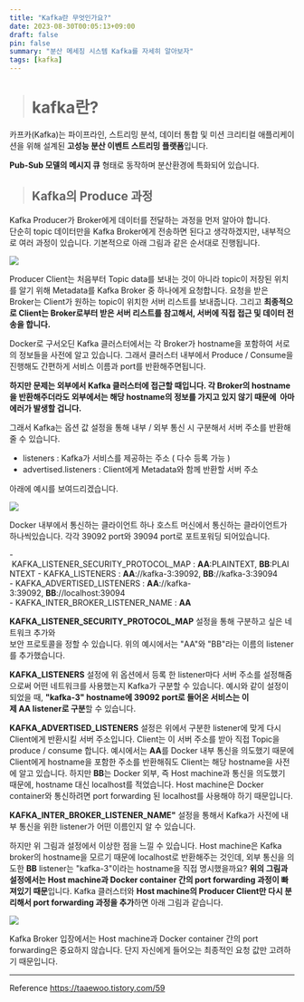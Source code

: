 ```yaml
---
title: "Kafka란 무엇인가요?"
date: 2023-08-30T00:05:13+09:00 
draft: false
pin: false 
summary: "분산 메세징 시스템 Kafka를 자세히 알아보자"
tags: [kafka]
---
```


> # kafka란?

카프카(Kafka)는 파이프라인, 스트리밍 분석, 데이터 통합 및 미션 크리티컬 애플리케이션을 위해 설계된 **고성능 분산 이벤트 스트리밍 플랫폼**입니다.

**Pub-Sub 모델의 메시지 큐** 형태로 동작하며 분산환경에 특화되어 있습니다.

> ##  Kafka의 Produce 과정

Kafka Producer가 Broker에게 데이터를 전달하는 과정을 먼저 알아야 합니다.  
단순히 topic 데이터만을 Kafka Broker에게 전송하면 된다고 생각하겠지만, 내부적으로 여러 과정이 있습니다.
기본적으로 아래 그림과 같은 순서대로 진행됩니다.

![](https://img1.daumcdn.net/thumb/R1280x0/?scode=mtistory2&fname=https%3A%2F%2Fblog.kakaocdn.net%2Fdn%2F7h66m%2FbtrCflUmNAO%2Fg9Jk6CrWeDzVYfZEG82gK1%2Fimg.png)

Producer Client는 처음부터 Topic data를 보내는 것이 아니라 topic이 저장된 위치를 알기 위해 Metadata를 Kafka Broker 중 하나에게 요청합니다. 요청을 받은 Broker는 Client가 원하는 topic이 위치한 서버 리스트를 보내줍니다. 그리고 **최종적으로 Client는 Broker로부터 받은 서버 리스트를 참고해서, 서버에 직접 접근 및 데이터 전송을 합니다.**

Docker로 구서오딘 Kafka 클러스터에서는 각 Broker가 hostname을 포함하여 서로의 정보들을 사전에 알고 있습니다. 그래서 클러스터 내부에서  Produce / Consume을 진행해도 간편하게 서비스 이름과 port를 반환해주면됩니다. 

**하지만 문제는 외부에서 Kafka 클러스터에 접근할 때입니다. 각 Broker의 hostname을 반환해주더라도 외부에서는 해당 hostname의 정보를 가지고 있지 않기 때문에  아마 에러가 발생할 겁니다.**

그래서 Kafka는 옵션 값 설정을 통해 내부 / 외부 통신 시 구분해서 서버 주소를 반환해줄 수 있습니다.  

- listeners : Kafka가 서비스를 제공하는 주소 ( 다수 등록 가능 ) 
- advertised.listeners : Client에게 Metadata와 함께 반환할 서버 주소

아래에 예시를 보여드리겠습니다.

![](https://img1.daumcdn.net/thumb/R1280x0/?scode=mtistory2&fname=https%3A%2F%2Fblog.kakaocdn.net%2Fdn%2FbiwSO6%2FbtrCiaSiWd7%2Fetf4TYA4aQN2jNPojL0By0%2Fimg.png)

Docker 내부에서 통신하는 클라이언트 하나 호스트 머신에서 통신하는 클라이언트가 하나씩있습니다.
각각 39092 port와 39094 port로 포트포워딩 되어있습니다.

- KAFKA_LISTENER_SECURITY_PROTOCOL_MAP : **AA**:PLAINTEXT, **BB**:PLAINTEXT
- KAFKA_LISTENERS : **AA**://kafka-3:39092, **BB**://kafka-3:39094  
- KAFKA_ADVERTISED_LISTENERS : **AA**://kafka-3:39092, **BB**://localhost:39094  
- KAFKA_INTER_BROKER_LISTENER_NAME : **AA**

**KAFKA_LISTENER_SECURITY_PROTOCOL_MAP** 설정을 통해 구분하고 싶은 네트워크 추가와  
보안 프로토콜을 정할 수 있습니다. 위의 예시에서는 "AA"와 "BB"라는 이름의 listener를 추가했습니다.

**KAFKA_LISTENERS** 설정에 위 옵션에서 등록 한 listener마다 서버 주소를 설정해줌으로써 어떤 네트워크를 사용했는지 Kafka가 구분할 수 있습니다. 예시와 같이 설정이 되었을 때, **"kafka-3" hostname에 39092 port로 들어온 서비스는 이제 AA listener로 구분**할 수 있습니다.

**KAFKA_ADVERTISED_LISTENERS** 설정은 위에서 구분한 listener에 맞게 다시 Client에게 반환시킬 서버 주소입니다. Client는 이 서버 주소를 받아 직접 Topic을 produce / consume 합니다. 예시에서는 **AA**를 Docker 내부 통신을 의도했기 때문에 Client에게 hostname을 포함한 주소를 반환해줘도 Client는 해당 hostname을 사전에 알고 있습니다. 하지만 **BB**는 Docker 외부, 즉 Host machine과 통신을 의도했기 때문에, hostname 대신 localhost를 적었습니다. Host machine은 Docker container와 통신하려면 port forwarding 된 localhost를 사용해야 하기 때문입니다.

**KAFKA_INTER_BROKER_LISTENER_NAME"** 설정을 통해서 Kafka가 사전에 내부 통신을 위한 listener가 어떤 이름인지 알 수 있습니다.

하지만 위 그림과 설정에서 이상한 점을 느낄 수 있습니다. Host machine은 Kafka broker의 hostname을 모르기 때문에 localhost로 반환해주는 것인데, 외부 통신을 의도한 **BB** listener는 "kafka-3"이라는 hostname을 직접 명시했을까요? **위의 그림과 설정에서는 Host machine과 Docker container 간의 port forwarding 과정이 빠져있기 때문**입니다. Kafka 클러스터와 **Host machine의 Producer Client만 다시 분리해서 port forwarding 과정을 추가**하면 아래 그림과 같습니다.

![](https://img1.daumcdn.net/thumb/R1280x0/?scode=mtistory2&fname=https%3A%2F%2Fblog.kakaocdn.net%2Fdn%2FbXwRFz%2FbtrCatklwBy%2FCpYOCsSjrtfTOIMOrNjW8K%2Fimg.png)

Kafka Broker 입장에서는 Host machine과 Docker container 간의 port forwarding은 중요하지 않습니다. 단지 자신에게 들어오는 최종적인 요청 값만 고려하기 때문입니다.


---
Reference
https://taaewoo.tistory.com/59